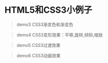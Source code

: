 # HTML5和CSS3小例子

> demo3 CSS3渐变色和渐变色


> demo4 CSS3变形效果：平移,旋转,倾斜,缩放


> demo5 CSS3过渡效果


> demo6 CSS3动画效果